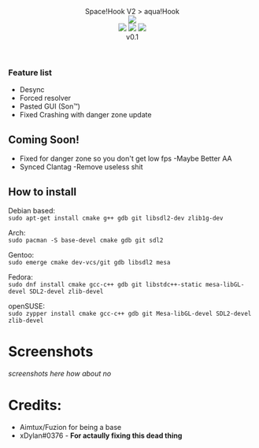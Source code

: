 <p align="center">
  Space!Hook V2 > aqua!Hook <br>
  <img src="https://flat.badgen.net/badge/VAC/Caution/yellow?icon=terminal"><br>
  <img src="https://forthebadge.com/images/badges/made-with-c.svg">
  <img src="https://forthebadge.com/images/badges/made-with-c-plus-plus.svg">
<img src="https://i.imgur.com/2YtOucm.png"><br>v0.1
</p> <br>

### Feature list <br>

- Desync
- Forced resolver
- Pasted GUI (Son:tm:)
- Fixed Crashing with danger zone update
## Coming Soon!
- Fixed for danger zone so you don't get low fps
-Maybe Better AA
- Synced Clantag
-Remove useless shit 

## How to install <br>

Debian based: <br>
```sudo apt-get install cmake g++ gdb git libsdl2-dev zlib1g-dev```

Arch: <br>
```sudo pacman -S base-devel cmake gdb git sdl2```

Gentoo: <br>
```sudo emerge cmake dev-vcs/git gdb libsdl2 mesa```

Fedora: <br>
```sudo dnf install cmake gcc-c++ gdb git libstdc++-static mesa-libGL-devel SDL2-devel zlib-devel```

openSUSE: <br> 
```sudo zypper install cmake gcc-c++ gdb git Mesa-libGL-devel SDL2-devel zlib-devel```

# Screenshots
*screenshots here*
*how about no*



# Credits:
- Aimtux/Fuzion for being a base
- xDylan#0376 - **For actaully fixing this dead thing**

